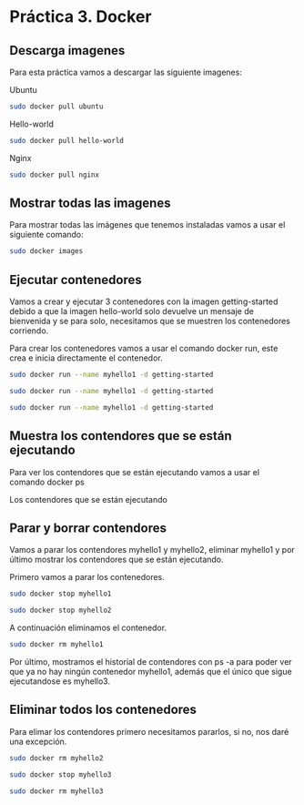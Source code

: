 # Práctica 3. Docker
## Descarga imagenes
Para esta práctica vamos a descargar las siguiente imagenes:

Ubuntu

````bash
sudo docker pull ubuntu
````

Hello-world

````bash
sudo docker pull hello-world
````

Nginx

```bash
sudo docker pull nginx
```

## Mostrar todas las imagenes
Para mostrar todas las imágenes que tenemos instaladas vamos a usar el siguiente comando:

```bash
sudo docker images
```


## Ejecutar contenedores
Vamos a crear y ejecutar 3 contenedores con la imagen getting-started debido a que la imagen hello-world solo devuelve un mensaje de bienvenida y se para solo, necesitamos que se muestren los contenedores corriendo.

Para crear los contenedores vamos a usar el comando docker run, este crea e inicia directamente el contenedor.

```bash
sudo docker run --name myhello1 -d getting-started

sudo docker run --name myhello1 -d getting-started

sudo docker run --name myhello1 -d getting-started
```


## Muestra los contendores que se están ejecutando
Para ver los contendores que se están ejecutando vamos a usar el comando docker ps

Los contendores que se están ejecutando

## Parar y borrar contendores
Vamos a parar los contendores myhello1 y myhello2, eliminar myhello1 y por último mostrar los contendores que se están ejecutando.

Primero vamos a parar los contenedores.

```bash
sudo docker stop myhello1

sudo docker stop myhello2
```
A continuación eliminamos el contenedor.

```bash
sudo docker rm myhello1
```
Por último, mostramos el historial de contendores con ps -a para poder ver que ya no hay ningún contenedor myhello1, además que el único que sigue ejecutandose es myhello3.


## Eliminar todos los contenedores
Para elimar los contendores primero necesitamos pararlos, si no, nos daré una excepción.

```bash
sudo docker rm myhello2

sudo docker stop myhello3

sudo docker rm myhello3
```
